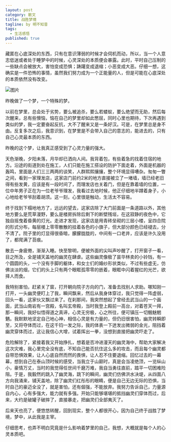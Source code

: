 ```yaml
---
layout: post
category: 散文
title: 战胜梦境
tagline: by 明不知昔
tags: 
  - 生活感悟
published: true
---
```


藏匿在心底深处的东西，只有在意识薄弱的时候才会伺机而动，所以，当一个人意志低迷或者处于睡梦中的时候，心灵深处的本质便会暴露。此时，平时自己压制的一些缺点会被放大，害怕变成恐惧；踌躇变成退缩；小恶变成大恶。仔细一想，这确实是一件恐怖的事情，虽然我们努力成为一个正能量的人，但是可能在心底深处的本质依然没有改变。

![图片](http://a1.qpic.cn/psb?/V118G3dh0IatwX/4LiGAg4ynPUKdZazieuQ2YcNxZleOFhc1DpjRbCl4xI!/b/dPQAAAAAAAAA&ek=1&kp=1&pt=0&t=5&tl=3&su=0107458785&tm=1566108000&sce=0-12-12&rf=2-9) 

昨晚做了一个梦，一个特殊的梦。 

<!--more-->

以前在梦里，总会处于劣势，要么被追杀，要么若蝼蚁，要么绝望而无助，然后每次醒来，总有些懊恼，恼在自己的梦里却如此憋屈，同时心里也期待，下次再遇到类似的梦，我一定要奋起反抗，大不了醒来又是一条好汉。可是，在梦里总是身不由。反复多次之后，我意识到，在梦里是不会带入自己的意志的，能进去的，只有自己心灵最本质的东西。 

昨晚的这个梦，让我真正感受到了心灵力量的强大。 

天色渐晚，夕阳未落，月华却已洒向人间。我背着包，有些着急的找着住宿的地方。沿途的街道到处在施工，人们只能在施工搭设的防护下面走着，外面是机器的轰鸣，里面是人们三三两两的谈笑，人群熙熙攘攘，整个环境显得嘈杂。匆匆一瞥之间，看到一家理发店，这家店门前约2米的地方直接被立了一堵墙，墙已经老旧得有些发黄，应该是有一段时间了，而理发店也关着门，但是在靠着墙的位置，一位中年男子正在为一位老爷爷理发，我看过去地时候，他正仔细地半蹲着身子，小心地给老爷爷刮着胡须。这一刻，心里很是触动，生活太不容易。 

终于找到下榻地地方了，远远的望去，这家店除了大门前面是一条道路以外，其他地方要么是荒草漫野，要么是楼房拆除后剩下的断壁残垣，在这寂静的夜色中，它独自摇曳着昏黄的灯光。走进才发现，这家店是用青砖垒砌的三层小楼，呈四合院的形式分布，每层楼上零零散散的挂着各色的小旗子，但大部分颜色已经褪去，分不清了。院子里的灯显得很昏暗，朦朦胧胧的，中间有一口老井，应该是许久没用了，都爬满了苔痕。 

散去一身疲倦，渐渐入睡。快至黎明，便被外面的尖叫声吵醒了，打开窗子一看，目之所及，全是铺天盖地的幽灵在肆虐。这些幽灵像极了昙华林卖的小铃铛，有一个圆圆的头，一个没有手脚的躯体，和女士们的婚纱形状类似，不过有些虚无，仿佛淡淡的烟，它们的头上只有两个眼眶孤零零的嵌着，眼眶中闪着猩红的光芒，欲择人而食。 

我特别害怕，赶紧关了窗，打开朝向院子方向的门，准备去找别人求助。哪知刚一打开，一头幽灵便盯上了我，瞬间飘来，然后从我身体穿过，我只觉得一阵虚弱，回头一看，这家伙又飘过来了。在刹那间，我突然想起了曾经去武当山的一个画面，武当山南岩有一宫殿，名叫玄帝殿，当时我登上殿前一高台，对着苍天一拜，那一瞬间，我好似悟得道之真谛，心灵无穷极，心之所往，便可镇压一切魑魅魍魉。我默默地坚定自己地心神，相信心灵是有力量的，但仍旧很害怕，幽灵转瞬即至，又将夺体而过，在这千钧一发之际，我的体表一下迸发出微弱的金光，阻挡着幽灵穿体而过，这让我信心大增，试着挥出一拳，没想到直接把幽灵吓走了。 

危险解除了，紧接着我又开始挣扎，想着是否冲进漫天的幽灵海中，帮助大家解决这次灾难，我心里完全没有底，不知自己能否抗住这么多的攻击，而且每个幽灵都自带恐惧效果，让人心底自然而然的畏惧，让人忍不住要退缩。回忆过去的一幕幕，想到自己在泰山顶时候的感受，当我立于山巅时，真是会当凌绝顶，一览纵山小，豪情万丈，当时的我觉得任世间千磨万难，我自当勇往直前，踏平一切困难险阻。于是，我毅然的跳入了幽灵海，跳下的瞬间，幽灵们仿佛洪水决堤，从四面八方向我涌来，铺天盖地，除了幽灵们红彤彤的眼睛，便是自己无边无际的恐惧，当时自己的豪迈全没了，就是害怕，还有倔强，不能放弃。我努力告诉自己，力量源自内心，心有多强大，能力就有多强。开始只能够堪堪的抵挡幽灵们穿体而过，后来，大约是破罐子破摔了，直接暴走，把幽灵们全部夷灭了。 

后来天也亮了，便悠悠转醒，回到现实，整个人都很开心，因为自己终于战胜了梦境，梦中，从此我是主宰。 

仔细思考，也弄不明白究竟是什么影响着梦里的自己，我想，大概就是每个人的心灵本质吧。